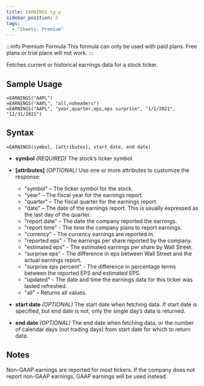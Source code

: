 ```yaml
---
title: EARNINGS tg p
sidebar_position: 3
tags:
  - "Sheets: Premium"
---
```


:::info Premium Formula
This formula can only be used with paid plans. Free plans or trial plans will not work.
:::

Fetches current or historical earnings data for a stock ticker.

## Sample Usage
```excel-formula
=EARNINGS("AAPL")
=EARNINGS("AAPL", "all,noheaders")
=EARNINGS("AAPL", "year,quarter,eps,eps surprise", "1/1/2021", "12/31/2021")
```

## Syntax
```excel-formula
=EARNINGS(symbol, [attributes], start date, end date)
```
- **symbol** _(REQUIRED)_ The stock’s ticker symbol.

- **[attributes]** _(OPTIONAL)_ Use one or more attributes to customize the response:

  - "symbol" – The ticker symbol for the stock.
  - "year" – The fiscal year for the earnings report.
  - "quarter" – The fiscal quarter for the earnings report.
  - "date" – The date of the earnings report. This is usually expressed as the last day of the quarter.
  - "report date" – The date the company reported the earnings.
  - "report time" - The time the company plans to report earnings.
  - "currency" - The currency earnings are reported in.
  - "reported eps" - The earnings per share reported by the company.
  - "estimated eps" - The estimated earnings per share by Wall Street.
  - "surprise eps" - The difference in eps between Wall Street and the actual earnings report.
  - "surprise eps percent" - The difference in percentage terms between the reported EPS and estimated EPS.
  - "updated" - The date and time the earnings data for this ticker was lasted refreshed.
  - "all" – Returns all values.

- **start date** _(OPTIONAL)_ The start date when fetching data. If start date is specified, but end date is not, only the single day’s data is returned.

- **end date** _(OPTIONAL)_ The end date when fetching data, or the number of calendar days (not trading days) from start date for which to return data.

## Notes

Non-GAAP earnings are reported for most tickers. If the company does not report non-GAAP earnings, GAAP earnings will be used instead.
